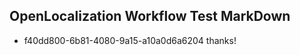 ## OpenLocalization Workflow Test MarkDown
* f40dd800-6b81-4080-9a15-a10a0d6a6204 thanks!

<!--HONumber=Aug16_HO1-->


